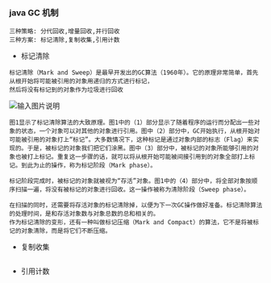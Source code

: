 ### java GC 机制
```text
三种策略: 分代回收,增量回收,并行回收
三种方案: 标记清除,复制收集,引用计数

```
* 标记清除
```text
标记清除（Mark and Sweep）是最早开发出的GC算法（1960年）。它的原理非常简单，首先从根开始将可能被引用的对象用递归的方式进行标记，
然后将没有标记到的对象作为垃圾进行回收
```
![输入图片说明](https://github.com/qccr-twl2123/springcloud/blob/master/images/标记.png "在这里输入图片标题")
```text
图1显示了标记清除算法的大致原理。图1中的（1）部分显示了随着程序的运行而分配出一些对象的状态，一个对象可以对其他的对象进行引用。图中（2）部分中，GC开始执行，从根开始对可能被引用的对象打上“标记”。大多数情况下，这种标记是通过对象内部的标志（Flag）来实现的。于是，被标记的对象我们把它们涂黑。图中（3）部分中，被标记的对象所能够引用的对象也被打上标记。重复这一步骤的话，就可以将从根开始可能被间接引用到的对象全部打上标记。到此为止的操作，称为标记阶段（Mark phase）。

标记阶段完成时，被标记的对象就被视为“存活”对象。图1中的（4）部分中，将全部对象按顺序扫描一遍，将没有被标记的对象进行回收。这一操作被称为清除阶段（Sweep phase）。

在扫描的同时，还需要将存活对象的标记清除掉，以便为下一次GC操作做好准备。标记清除算法的处理时间，是和存活对象数与对象总数的总和相关的。
作为标记清除的变形，还有一种叫做标记压缩（Mark and Compact）的算法，它不是将被标记的对象清除，而是将它们不断压缩。

```

* 复制收集
```text

```
* 引用计数
````text

````

